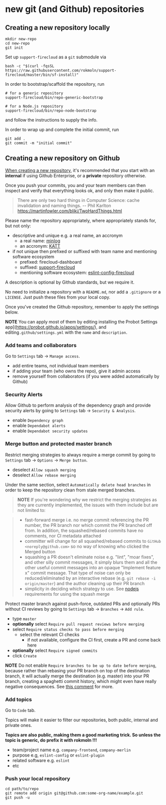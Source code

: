 # new git (and Github) repositories

## Creating a new repository locally

```shell
mkdir new-repo
cd new-repo
git init
```

Set up `support-firecloud` as a `git` submodule via

```shell
bash -c "$(curl -fqsSL https://raw.githubusercontent.com/rokmoln/support-firecloud/master/bin/sf-install)"
```

In order to bootstrap/scaffold the repository, run

```shell
# for a generic repository
support-firecloud/bin/repo-generic-bootstrap

# for a Node.js repository
support-firecloud/bin/repo-node-bootstrap
```

and follow the instructions to supply the info.

In order to wrap up and complete the initial commit, run

```shell
git add .
git commit -m "initial commit"
```

## Creating a new repository on Github

[When creating a new repository](https://github.com/organizations/rokmoln/repositories/new),
it's recommended that you start with an **internal** if using Github Enterprise, or a **private** repository otherwise.

Once you push your commits, you and your team members can then inspect and verify
that everything looks ok, and only then make it public.

> There are only two hard things in Computer Science: cache invalidation and naming things. -- Phil Karlton
> https://martinfowler.com/bliki/TwoHardThings.html

Please name the repository appropriately, where appropriately stands for, but not only:
* descriptive and unique e.g. a real name, an accronym
  * a real name: [minlog](https://github.com/rokmoln/minlog)
  * an accronym: [KATT](https://github.com/for-GET/katt)
* if not unique then prefixed or suffixed with team name and mentioning software ecosystem
  * prefixed: firecloud-dashboard
  * suffixed: [support-firecloud](https://github.com/rokmoln/support-firecloud)
  * mentioning software ecosystem: [eslint-config-firecloud](https://github.com/rokmoln/eslint-config-firecloud)

A description is optional by Github standards, but we require it.

No need to initialize a repository with a `README.md`, nor add a `.gitignore` or a `LICENSE`.
Just push these files from your local copy.

Once you've created the Github repository, remember to apply the settings below.

**NOTE** You can apply most of them by editing installing
the Probot Settings app](https://probot.github.io/apps/settings/),
and editing`.github/settings.yml` with the `name` and `description`.


### Add teams and collaborators

Go to `Settings` tab -> `Manage access`.

* add entire teams, not individual team members
* if adding your team (who owns the repo), give it admin access
* remove yourself from collaborators (if you were added automatically by Github)


### Security Alerts

Allow Github to perform analysis of the dependency graph and provide security alerts by
going to `Settings` tab -> `Security & Analysis`.

* enable `Dependency graph`
* enable `Dependabot alerts`
* enable `Dependabot security updates`


### Merge button and protected master branch

Restrict merging strategies to always require a merge commit by
going to `Settings` tab -> `Options` -> `Merge button`.

* deselect `Allow squash merging`
* deselect `Allow rebase merging`

Under the same section, select `Automatically delete head branches` in order to keep the repository clean
from stale merged branches.

> **NOTE** If you're wondering why we restrict the merging strategies as they are currently implemented,
the issues with them include but are not limited to:

>  - fast-forward merge i.e. no merge commit referencing the PR number, the PR branch nor which commit the PR branched off from. In addition, the squashed/rebased commits have no comments, nor CI metadata attached
>  - committer will change for all squashed/rebased commits to `GitHub <noreply@github.com>` so no way of knowing who clicked the Merged button
>  - squashing a PR doesn't eliminate noise e.g. "lint", "moar fixes", and other silly commit messages, it simply blurs them and all the other useful commit messages into an opaque "Implement feature x" commit message. That type of noise can only be reduced/eliminated by an interactive rebase (e.g. `git rebase -i origin/master`) and the author cleaning up their PR branch
>  - simplicity in deciding which strategy to use. See [nodejs](https://github.com/nodejs/node/blob/913c365db66c7a0d40e72a463da4a2f3147f0c26/COLLABORATOR_GUIDE.md#landing-pull-requests) requirements for using the squash merge

Protect master branch against push-force, outdated PRs and optionally PRs without CI reviews by
going to `Settings` tab -> `Branches` -> `Add rule`.

* type `master`
* **optionally** select `Require pull request reviews before merging`
* select `Require status checks to pass before merging`
  * select the relevant CI checks
    * if not available, configure the CI first, create a PR and come back here
* **optionally** select `Require signed commits`
* click `Create`

**NOTE** Do not enable `Require branches to be up to date before merging`,
because rather than rebasing your PR branch on top of the destination branch,
it will actually merge the destination (e.g. master) into your PR branch,
creating a spaghetti commit history, which might even have really negative consequences.
See [this comment](https://github.com/isaacs/github/issues/1113) for more.


### Add topics

Go to `Code` tab.

Topics will make it easier to filter our repositories, both public, internal and private ones.

**Topics are also public, making them a good marketing trick. So unless the topic is generic, do prefix it with rokmoln !!!**

* team/project name e.g. `company-frontend`, `company-merlin`
* purpose e.g, `eslint-config` or `eslint-plugin`
* related software e.g. `eslint`
* etc


### Push your local repository

```shell
cd path/to/repo
git remote add origin git@github.com:some-org-name/example.git
git push -u
```
